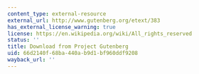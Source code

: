 ```yaml
---
content_type: external-resource
external_url: http://www.gutenberg.org/etext/383
has_external_license_warning: true
license: https://en.wikipedia.org/wiki/All_rights_reserved
status: ''
title: Download from Project Gutenberg
uid: 66d2140f-68ba-440a-b9d1-bf960ddf9208
wayback_url: ''
---
```


